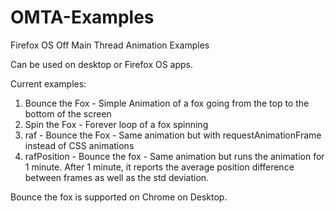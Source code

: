 OMTA-Examples
=============

Firefox OS Off Main Thread Animation Examples

Can be used on desktop or Firefox OS apps.

Current examples:

1. Bounce the Fox - Simple Animation of a fox going from the top to the bottom of the screen
2. Spin the Fox - Forever loop of a fox spinning
3. raf - Bounce the Fox - Same animation but with requestAnimationFrame instead of CSS animations
4. rafPosition - Bounce the fox - Same animation but runs the animation for 1 minute. After 1 minute, it reports the average position difference between frames as well as the std deviation.

Bounce the fox is supported on Chrome on Desktop.
